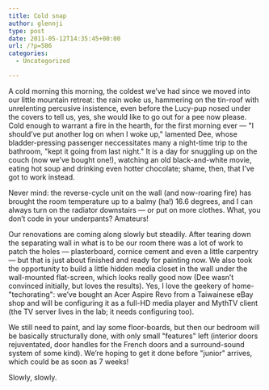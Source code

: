 ```yaml
---
title: Cold snap
author: glennji
type: post
date: 2011-05-12T14:35:45+00:00
url: /?p=586
categories:
  - Uncategorized

---
```

A cold morning this morning, the coldest we&#8217;ve had since we moved into our little mountain retreat: the rain woke us, hammering on the tin-roof with unrelenting percusive insistence, even before the Lucy-pup nosed under the covers to tell us, yes, she would like to go out for a pee now please. Cold enough to warrant a fire in the hearth, for the first morning ever &#8212; "I should&#8217;ve put another log on when I woke up," lamented Dee, whose bladder-pressing passenger neccessitates many a night-time trip to the bathroom, "kept it going from last night." It is a day for snuggling up on the couch (now we&#8217;ve bought one!), watching an old black-and-white movie, eating hot soup and drinking even hotter chocolate; shame, then, that I&#8217;ve got to work instead. 

Never mind: the reverse-cycle unit on the wall (and now-roaring fire) has brought the room temperature up to a balmy (ha!) 16.6 degrees, and I can always turn on the radiator downstairs &#8212; or put on more clothes. What, you don&#8217;t code in your underpants? Amateurs!

Our renovations are coming along slowly but steadily. After tearing down the separating wall in what is to be our room there was a lot of work to patch the holes &#8212; plasterboard, cornice cement and even a little carpentry &#8212; but that is just about finished and ready for painting now. We also took the opportunity to build a little hidden media closet in the wall under the wall-mounted flat-screen, which looks really good now (Dee wasn&#8217;t convinced initially, but loves the results). Yes, I love the geekery of home-"techorating": we&#8217;ve bought an Acer Aspire Revo from a Taiwainese eBay shop and will be configuring it as a full-HD media player and MythTV client (the TV server lives in the lab; it needs configuring too).

We still need to paint, and lay some floor-boards, but then our bedroom will be basically structurally done, with only small "features" left (interior doors rejuventated, door handles for the French doors and a surround-sound system of some kind). We&#8217;re hoping to get it done before "junior" arrives, which could be as soon as 7 weeks!

Slowly, slowly.

